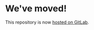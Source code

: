# We've moved!
This repository is now [hosted on GitLab](https://gitlab.com/ccrpc/lrtp-playground).

